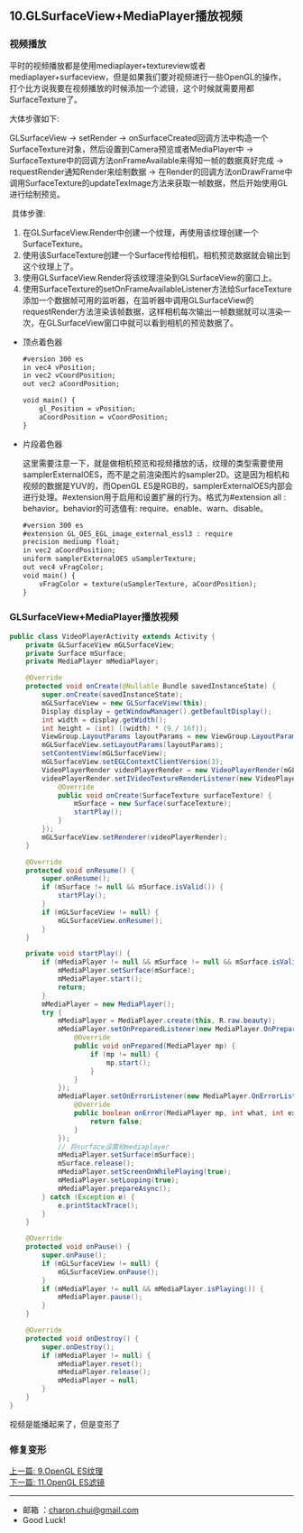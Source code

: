 ## 10.GLSurfaceView+MediaPlayer播放视频

### 视频播放

平时的视频播放都是使用mediaplayer+textureview或者mediaplayer+surfaceview，但是如果我们要对视频进行一些OpenGL的操作，打个比方说我要在视频播放的时候添加一个滤镜，这个时候就需要用都SurfaceTexture了。

大体步骤如下:

GLSurfaceView -> setRender -> onSurfaceCreated回调方法中构造一个SurfaceTexture对象，然后设置到Camera预览或者MediaPlayer中 -> SurfaceTexture中的回调方法onFrameAvailable来得知一帧的数据真好完成 -> requestRender通知Render来绘制数据 -> 在Render的回调方法onDrawFrame中调用SurfaceTexture的updateTexImage方法来获取一帧数据，然后开始使用GL进行绘制预览。

​	具体步骤:  

1. 在GLSurfaceView.Render中创建一个纹理，再使用该纹理创建一个SurfaceTexture。
2. 使用该SurfaceTexture创建一个Surface传给相机，相机预览数据就会输出到这个纹理上了。
3. 使用GLSurfaceView.Render将该纹理渲染到GLSurfaceView的窗口上。
4. 使用SurfaceTexture的setOnFrameAvailableListener方法给SurfaceTexture添加一个数据帧可用的监听器，在监听器中调用GLSurfaceView的requestRender方法渲染该帧数据，这样相机每次输出一帧数据就可以渲染一次，在GLSurfaceView窗口中就可以看到相机的预览数据了。

- 顶点着色器

  ```xml
  #version 300 es
  in vec4 vPosition;
  in vec2 vCoordPosition;
  out vec2 aCoordPosition;
  
  void main() {
      gl_Position = vPosition;
      aCoordPosition = vCoordPosition;
  }
  ```
  
- 片段着色器

  这里需要注意一下，就是做相机预览和视频播放的话，纹理的类型需要使用samplerExternalOES，而不是之前渲染图片的sampler2D。这是因为相机和视频的数据是YUV的，而OpenGL ES是RGB的，samplerExternalOES内部会进行处理。#extension用于启用和设置扩展的行为。格式为#extension all : behavior。behavior的可选值有: require、enable、warn、disable。

  ```xml
  #version 300 es
  #extension GL_OES_EGL_image_external_essl3 : require
  precision mediump float;
  in vec2 aCoordPosition;
  uniform samplerExternalOES uSamplerTexture;
  out vec4 vFragColor;
  void main() {
      vFragColor = texture(uSamplerTexture, aCoordPosition);
  }
  ```



### GLSurfaceView+MediaPlayer播放视频

```java
public class VideoPlayerActivity extends Activity {
    private GLSurfaceView mGLSurfaceView;
    private Surface mSurface;
    private MediaPlayer mMediaPlayer;

    @Override
    protected void onCreate(@Nullable Bundle savedInstanceState) {
        super.onCreate(savedInstanceState);
        mGLSurfaceView = new GLSurfaceView(this);
        Display display = getWindowManager().getDefaultDisplay();
        int width = display.getWidth();
        int height = (int) ((width) * (9 / 16f));
        ViewGroup.LayoutParams layoutParams = new ViewGroup.LayoutParams(width, height);
        mGLSurfaceView.setLayoutParams(layoutParams);
        setContentView(mGLSurfaceView);
        mGLSurfaceView.setEGLContextClientVersion(3);
        VideoPlayerRender videoPlayerRender = new VideoPlayerRender(mGLSurfaceView);
        videoPlayerRender.setIVideoTextureRenderListener(new VideoPlayerRender.IVideoTextureRenderListener() {
            @Override
            public void onCreate(SurfaceTexture surfaceTexture) {
                mSurface = new Surface(surfaceTexture);
                startPlay();
            }
        });
        mGLSurfaceView.setRenderer(videoPlayerRender);
    }

    @Override
    protected void onResume() {
        super.onResume();
        if (mSurface != null && mSurface.isValid()) {
            startPlay();
        }
        if (mGLSurfaceView != null) {
            mGLSurfaceView.onResume();
        }
    }

    private void startPlay() {
        if (mMediaPlayer != null && mSurface != null && mSurface.isValid()) {
            mMediaPlayer.setSurface(mSurface);
            mMediaPlayer.start();
            return;
        }
        mMediaPlayer = new MediaPlayer();
        try {
            mMediaPlayer = MediaPlayer.create(this, R.raw.beauty);
            mMediaPlayer.setOnPreparedListener(new MediaPlayer.OnPreparedListener() {
                @Override
                public void onPrepared(MediaPlayer mp) {
                    if (mp != null) {
                        mp.start();
                    }
                }
            });
            mMediaPlayer.setOnErrorListener(new MediaPlayer.OnErrorListener() {
                @Override
                public boolean onError(MediaPlayer mp, int what, int extra) {
                    return false;
                }
            });
            // 将surface设置给mediaplayer
            mMediaPlayer.setSurface(mSurface);
            mSurface.release();
            mMediaPlayer.setScreenOnWhilePlaying(true);
            mMediaPlayer.setLooping(true);
            mMediaPlayer.prepareAsync();
        } catch (Exception e) {
            e.printStackTrace();
        }
    }

    @Override
    protected void onPause() {
        super.onPause();
        if (mGLSurfaceView != null) {
            mGLSurfaceView.onPause();
        }
        if (mMediaPlayer != null && mMediaPlayer.isPlaying()) {
            mMediaPlayer.pause();
        }
    }

    @Override
    protected void onDestroy() {
        super.onDestroy();
        if (mMediaPlayer != null) {
            mMediaPlayer.reset();
            mMediaPlayer.release();
            mMediaPlayer = null;
        }
    }
}
```

视频是能播起来了，但是变形了

### 修复变形








[上一篇: 9.OpenGL ES纹理](https://github.com/CharonChui/AndroidNote/blob/master/VideoDevelopment/OpenGL/9.OpenGL%20ES%E7%BA%B9%E7%90%86.md)  
[下一篇: 11.OpenGL ES滤镜](https://github.com/CharonChui/AndroidNote/blob/master/VideoDevelopment/OpenGL/11.OpenGL%20ES%E6%BB%A4%E9%95%9C.md)

---

- 邮箱 ：charon.chui@gmail.com  
- Good Luck! 











